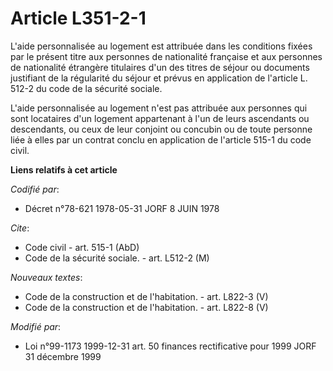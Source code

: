 # Article L351-2-1

L'aide personnalisée au logement est attribuée dans les conditions fixées par le présent titre aux personnes de nationalité
française et aux personnes de nationalité étrangère titulaires d'un des titres de séjour ou documents justifiant de la
régularité du séjour et prévus en application de l'article L. 512-2 du code de la sécurité sociale.

L'aide personnalisée au logement n'est pas attribuée aux personnes qui sont locataires d'un logement appartenant à l'un de
leurs ascendants ou descendants, ou ceux de leur conjoint ou concubin ou de toute personne liée à elles par un contrat conclu
en application de l'article 515-1 du code civil.

**Liens relatifs à cet article**

_Codifié par_:

  - Décret n°78-621 1978-05-31 JORF 8 JUIN 1978

_Cite_:

  - Code civil - art. 515-1 (AbD)
  - Code de la sécurité sociale. - art. L512-2 (M)

_Nouveaux textes_:

  - Code de la construction et de l'habitation. - art. L822-3 (V)
  - Code de la construction et de l'habitation. - art. L822-8 (V)

_Modifié par_:

  - Loi n°99-1173 1999-12-31 art. 50 finances rectificative pour 1999 JORF 31 décembre 1999
